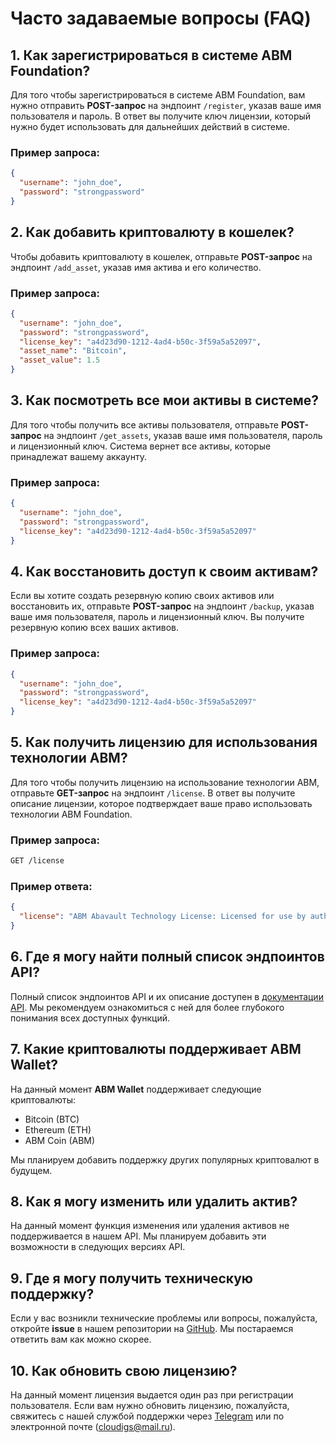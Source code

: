 
# Часто задаваемые вопросы (FAQ)

## 1. Как зарегистрироваться в системе ABM Foundation?
Для того чтобы зарегистрироваться в системе ABM Foundation, вам нужно отправить **POST-запрос** на эндпоинт `/register`, указав ваше имя пользователя и пароль. В ответ вы получите ключ лицензии, который нужно будет использовать для дальнейших действий в системе.

### Пример запроса:
```json
{
  "username": "john_doe",
  "password": "strongpassword"
}
```

## 2. Как добавить криптовалюту в кошелек?
Чтобы добавить криптовалюту в кошелек, отправьте **POST-запрос** на эндпоинт `/add_asset`, указав имя актива и его количество.

### Пример запроса:
```json
{
  "username": "john_doe",
  "password": "strongpassword",
  "license_key": "a4d23d90-1212-4ad4-b50c-3f59a5a52097",
  "asset_name": "Bitcoin",
  "asset_value": 1.5
}
```

## 3. Как посмотреть все мои активы в системе?
Для того чтобы получить все активы пользователя, отправьте **POST-запрос** на эндпоинт `/get_assets`, указав ваше имя пользователя, пароль и лицензионный ключ. Система вернет все активы, которые принадлежат вашему аккаунту.

### Пример запроса:
```json
{
  "username": "john_doe",
  "password": "strongpassword",
  "license_key": "a4d23d90-1212-4ad4-b50c-3f59a5a52097"
}
```

## 4. Как восстановить доступ к своим активам?
Если вы хотите создать резервную копию своих активов или восстановить их, отправьте **POST-запрос** на эндпоинт `/backup`, указав ваше имя пользователя, пароль и лицензионный ключ. Вы получите резервную копию всех ваших активов.

### Пример запроса:
```json
{
  "username": "john_doe",
  "password": "strongpassword",
  "license_key": "a4d23d90-1212-4ad4-b50c-3f59a5a52097"
}
```

## 5. Как получить лицензию для использования технологии ABM?
Для того чтобы получить лицензию на использование технологии ABM, отправьте **GET-запрос** на эндпоинт `/license`. В ответ вы получите описание лицензии, которое подтверждает ваше право использовать технологии ABM Foundation.

### Пример запроса:
```bash
GET /license
```

### Пример ответа:
```json
{
  "license": "ABM Abavault Technology License: Licensed for use by authorized parties only."
}
```

## 6. Где я могу найти полный список эндпоинтов API?
Полный список эндпоинтов API и их описание доступен в [документации API](api_documentation.md). Мы рекомендуем ознакомиться с ней для более глубокого понимания всех доступных функций.

## 7. Какие криптовалюты поддерживает ABM Wallet?
На данный момент **ABM Wallet** поддерживает следующие криптовалюты:
- Bitcoin (BTC)
- Ethereum (ETH)
- ABM Coin (ABM)

Мы планируем добавить поддержку других популярных криптовалют в будущем.

## 8. Как я могу изменить или удалить актив?
На данный момент функция изменения или удаления активов не поддерживается в нашем API. Мы планируем добавить эти возможности в следующих версиях API.

## 9. Где я могу получить техническую поддержку?
Если у вас возникли технические проблемы или вопросы, пожалуйста, откройте **issue** в нашем репозитории на [GitHub](https://github.com/yourusername/ABM-Foundation/issues). Мы постараемся ответить вам как можно скорее.

## 10. Как обновить свою лицензию?
На данный момент лицензия выдается один раз при регистрации пользователя. Если вам нужно обновить лицензию, пожалуйста, свяжитесь с нашей службой поддержки через [Telegram](https://t.me/glockinmybape) или по электронной почте (cloudigs@mail.ru).
